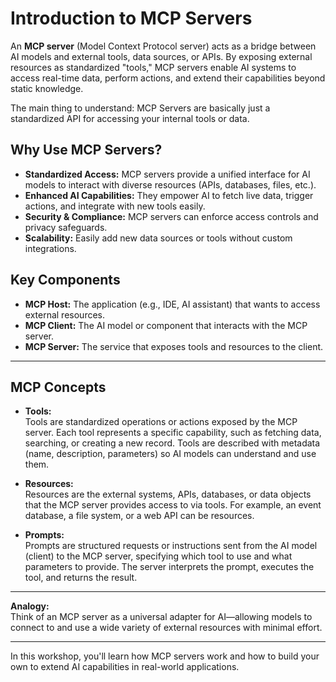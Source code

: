 # Introduction to MCP Servers

An **MCP server** (Model Context Protocol server) acts as a bridge between AI models and external tools, data sources, or APIs. By exposing external resources as standardized "tools," MCP servers enable AI systems to access real-time data, perform actions, and extend their capabilities beyond static knowledge.

The main thing to understand: MCP Servers are basically just a standardized API for accessing your internal tools or data.

## Why Use MCP Servers?

- **Standardized Access:** MCP servers provide a unified interface for AI models to interact with diverse resources (APIs, databases, files, etc.).
- **Enhanced AI Capabilities:** They empower AI to fetch live data, trigger actions, and integrate with new tools easily.
- **Security & Compliance:** MCP servers can enforce access controls and privacy safeguards.
- **Scalability:** Easily add new data sources or tools without custom integrations.

## Key Components

- **MCP Host:** The application (e.g., IDE, AI assistant) that wants to access external resources.
- **MCP Client:** The AI model or component that interacts with the MCP server.
- **MCP Server:** The service that exposes tools and resources to the client.

---

## MCP Concepts

- **Tools:**  
  Tools are standardized operations or actions exposed by the MCP server. Each tool represents a specific capability, such as fetching data, searching, or creating a new record. Tools are described with metadata (name, description, parameters) so AI models can understand and use them.

- **Resources:**  
  Resources are the external systems, APIs, databases, or data objects that the MCP server provides access to via tools. For example, an event database, a file system, or a web API can be resources.

- **Prompts:**  
  Prompts are structured requests or instructions sent from the AI model (client) to the MCP server, specifying which tool to use and what parameters to provide. The server interprets the prompt, executes the tool, and returns the result.

---

**Analogy:**  
Think of an MCP server as a universal adapter for AI—allowing models to connect to and use a wide variety of external resources with minimal effort.

---

In this workshop, you'll learn how MCP servers work and how to build your own to extend AI capabilities in real-world applications.
